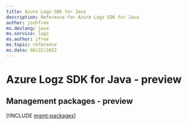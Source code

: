 ```yaml
---
title: Azure Logz SDK for Java
description: Reference for Azure Logz SDK for Java
author: joshfree
ms.devlang: java
ms.service: logz
ms.author: jfree
ms.topic: reference
ms.data: 08/22/2022
---
```

# Azure Logz SDK for Java - preview

## Management packages - preview
[!INCLUDE [mgmt-packages](logz-mgmt-index.md)]